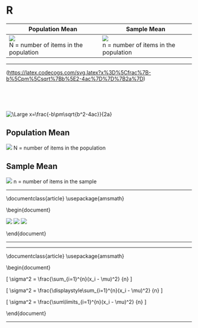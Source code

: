 # R

| Population Mean | Sample Mean |
| --- | --- |
| <img src="https://latex.codecogs.com/svg.latex?\mu=\frac{\displaystyle\sum_{i=1}^{N}x_i}{N}"/> <br/> N = number of items in the population | <img src="https://latex.codecogs.com/svg.latex?\mu=\frac{\displaystyle\sum_{i=1}^{n}x_i}{n}"/>  <br/> n = number of items in the population |

<hr/>

(https://latex.codecogs.com/svg.latex?x%3D%5Cfrac%7B-b%5Cpm%5Csqrt%7Bb%5E2-4ac%7D%7D%7B2a%7D)

<br/><br/><br/>

<img src="https://latex.codecogs.com/svg.latex?\Large&space;x=\frac{-b\pm\sqrt{b^2-4ac}}{2a}" title="\Large x=\frac{-b\pm\sqrt{b^2-4ac}}{2a}" />

## Population Mean
<img src="https://latex.codecogs.com/svg.latex?\mu=\frac{\displaystyle\sum_{i=1}^{N}x_i}{N}" />
N = number of items in the population

## Sample Mean
<img src="https://latex.codecogs.com/svg.latex?\mu=\frac{\displaystyle\sum_{i=1}^{n}x_i}{n}" />
n = number of items in the sample

<hr/>

\documentclass{article}
\usepackage{amsmath}

\begin{document}

<img src="https://latex.codecogs.com/svg.latex?\sigma^2&space;=&space;\frac{\sum_{i=1}^{n}(x_i-\mu)^2}{n}" />

<img src="https://latex.codecogs.com/svg.latex?\sigma^2&space;=&space;\frac{\displaystyle\sum_{i=1}^{n}(x_i-\mu)^2}{n}" />

<img src="https://latex.codecogs.com/svg.latex?\sigma^2&space;=&space;\frac{\sum\limits_{i=1}^{n}(x_i-\mu)^2}{n}" />

\end{document}

<hr/>

<hr/>

\documentclass{article}
\usepackage{amsmath}

\begin{document}

\[ \sigma^2 = \frac{\sum_{i=1}^{n}(x_i - \mu)^2} {n} \]

\[ \sigma^2 = \frac{\displaystyle\sum_{i=1}^{n}(x_i - \mu)^2} {n} \]

\[ \sigma^2 = \frac{\sum\limits_{i=1}^{n}(x_i - \mu)^2} {n} \]

\end{document}

<hr/>

